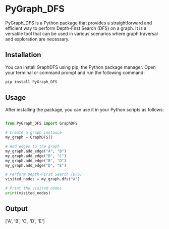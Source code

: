 # PyGraph_DFS

PyGraph_DFS is a Python package that provides a straightforward and efficient way to perform Depth-First Search (DFS) on a graph. It is a versatile tool that can be used in various scenarios where graph traversal and exploration are necessary.

## Installation

You can install GraphDFS using pip, the Python package manager. Open your terminal or command prompt and run the following command:

```bash
pip install PyGraph_DFS
```
## Usage

After installing the package, you can use it in your Python scripts as follows:

```python

from PyGraph_DFS import GraphDFS

# Create a graph instance
my_graph = GraphDFS()

# Add edges to the graph
my_graph.add_edge("A", "B")
my_graph.add_edge("B", "C")
my_graph.add_edge("B", "D")
my_graph.add_edge("D", "E")

# Perform Depth-First Search (DFS)
visited_nodes = my_graph.dfs("A")

# Print the visited nodes
print(visited_nodes)
```
## Output

['A', 'B', 'C', 'D', 'E']

 
 
